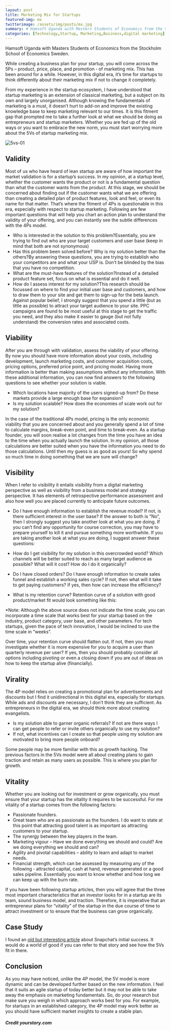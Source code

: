 ```yaml
---
layout: post
title: Marketing Mix for Startups
featured-img: mx
twitterimage: /assets/img/posts/mx.jpg
summary: # Hamsoft Uganda with Masters Students of Economics from the Stockholm School of Economics Sweden. !
categories: [Technology,Startup, Marketing,Business,digital marketing]
---
```


Hamsoft Uganda with Masters Students of Economics from the Stockholm School of Economics Sweden.

While creating a business plan for your startup, you will come across the 5Ps – product, price, place, and promotion ‑ of marketing mix. This has been around for a while. However, in this digital era, it’s time for startups to think differently about their marketing mix if not to change it completely.

From my experience in the startup ecosystem, I have understood that startup marketing is an extension of classical marketing, but a subject on its own and largely unorganised. Although knowing the fundamentals of marketing is a must, it doesn’t hurt to add-on and improve the existing knowledge base to keep marketing relevant to our times. It is this fitment gap that prompted me to take a further look at what we should be doing as entrepreneurs and startup marketers. Whether you are fed up of the old ways or you want to embrace the new norm, you must start worrying more about the 5Vs of startup marketing mix.

![5vs-01](https://images.yourstory.com/cs/wordpress/2016/12/5vs-01-1.png?fm=png&auto=format)

## **Validity**

Most of us who have heard of lean startup are aware of how important the market validation is for a startup’s success. In my opinion, at a startup level, whether the customer wants the product or not is a fundamental question than what the customer wants from the product. At this stage, we should be concerned about finding out if the customer wants what we are offering than creating a detailed plan of product features, look and feel, or even its name for that matter. That’s where the fitment of 4Ps is questionable in this era, especially with respect to startup marketing. Following are few important questions that will help you chart an action plan to understand the validity of your offering, and you can instantly see the subtle differences with the 4Ps model.

-   Who is interested in the solution to this problem?Essentially, you are trying to find out who are your target customers and user base (keep in mind that both are not synonymous)
-   Has this problem been solved before? Why is my solution better than the others?By answering these questions, you are trying to establish who your competitors are and what your USP is. Don’t be blinded by the bias that you have no competition.
-   What are the must-have features of the solution?Instead of a detailed product feature set, focus on what is essential and do it well.
-   How do I assess interest for my solution?This research should be focussed on where to find your initial user base and customers, and how to draw them to your site and get them to sign-up for the beta launch. Against popular belief, I strongly suggest that you spend a little (but as little as possible) to attract your target audience to your site. PPC campaigns are found to be most useful at this stage to get the traffic you need, and they also make it easier to gauge (but not fully understand) the conversion rates and associated costs.

## **Viability**

After you are through with validation, assess the viability of your offering. By now you should have more information about your costs, including development, launch marketing costs, and customer acquisition costs, pricing options, preferred price point, and pricing model. Having more information is better than making assumptions without any information. With these additional information, you can now find answers to the following questions to see whether your solution is viable.

-   Which locations have majority of the users signed-up from? Do these markets provide a large enough base for expansion?
-   Is my solution scalable? How does the economies of scale work out for my solution?

In the case of the traditional 4Ps model, pricing is the only economic viability that you are concerned about and you generally spend a lot of time to calculate margins, break-even point, and time to break-even. As a startup founder, you will soon realise a lot changes from the time you have an idea to the time when you actually launch the solution. In my opinion, all those calculations are better suited when you have the information you need to do those calculations. Until then my guess is as good as yours! So why spend so much time in doing something that we are sure will change?

## **Visibility**

When I refer to visibility it entails visibility from a digital marketing perspective as well as visibility from a business model and strategy perspective. It has elements of retrospective performance assessment and also how well you are placed currently to anticipate future outcomes.

-   Do I have enough information to establish the revenue model? If not, is there sufficient interest in the user base? If the answer to both is “No”, then I strongly suggest you take another look at what you are doing. If you can’t find any opportunity for course correction, you may have to prepare yourself to kill it and pursue something more worthwhile. If you are taking another look at what you are doing, I suggest answer these questions:

-   How do I get visibility for my solution in this overcrowded world? Which channels will be better suited to reach as many target audience as possible? What will it cost? How do I do it organically?
-   Do I have closed orders? Do I have enough information to create sales funnel and establish a working sales cycle? If not, then what will it take to get paying customers? If yes, then how can increase the efficiency?
-   What is my retention curve? Retention curve of a solution with good product/market fit would look something like this:

*Note: Although the above source does not indicate the time scale, you can incorporate a time scale that works best for your startup based on the industry, product category, user base, and other parameters. For tech startups, given the pace of tech innovation, I would be inclined to use the time scale in “weeks”.

Over time, your retention curve should flatten out. If not, then you must investigate whether it is more expensive for you to acquire a user than quarterly revenue per user? If yes, then you should probably consider all options including pivoting or even a closing down if you are out of ideas on how to keep the startup alive (financially).

## **Virality**

The 4P model relies on creating a promotional plan for advertisements and discounts but I find it unidirectional in this digital era, especially for startups. While ads and discounts are necessary, I don’t think they are sufficient. As entrepreneurs in the digital era, we should think more about creating evangelists.

-   Is my solution able to garner organic referrals? If not are there ways I can get people to refer or invite others organically to use my solution?
-   If not, what incentives can I create so that people using my solution are motivated to bring more people onboard?

Some people may be more familiar with this as growth hacking. The previous factors in the 5Vs model were all about creating plans to gain traction and retain as many users as possible. This is where you plan for growth.

## **Vitality**

Whether you are looking out for investment or grow organically, you must ensure that your startup has the vitality it requires to be successful. For me vitality of a startup comes from the following factors:

-   Passionate founders.
-   Great team who are as passionate as the founders. I do want to state at this point that attracting good talent is as important as attracting customers to your startup.
-   The synergy between the key players in the team.
-   Marketing vigour – Have we done everything we should and could? Are we doing everything we should and can?
-   Agility and pivotal capabilities – ability to learn and adapt to market needs.
-   Financial strength, which can be assessed by measuring any of the following ‑ attracted capital, cash at hand, revenue generated or a good sales pipeline. Essentially you want to know whether and how long we can keep up with the burn rate.

If you have been following startup articles, then you will agree that the three most important characteristics that an investor looks for in a startup are its team, sound business model, and traction. Therefore, it is imperative that an entrepreneur plans for “vitality” of the startup in the due course of time to attract investment or to ensure that the business can grow organically.

## **Case Study**

I found an [old but interesting article](http://www.theatlantic.com/technology/archive/2013/11/what-is-snapchat/281551/) about Snapchat’s initial success. It would do a world of good if you can refer to that story and see how the 5Vs fit in there.

## **Conclusion**

As you may have noticed, unlike the 4P model, the 5V model is more dynamic and can be developed further based on the new information. I feel that it suits an agile startup of today better but it may not be able to take away the emphasis on marketing fundamentals. So, do your research but make sure you weigh in which approach works best for you. For example, for startups in an established category, the 4P model may work better as you should have sufficient market insights to create a stable plan.

#####  Credit yourstory.com
